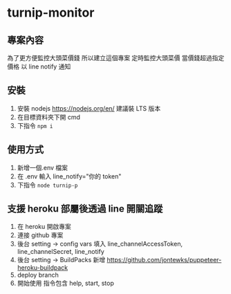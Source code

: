 # turnip-monitor

## 專案內容

為了更方便監控大頭菜價錢
所以建立這個專案
定時監控大頭菜價
當價錢超過指定價格
以 line notify 通知

## 安裝

1. 安裝 nodejs
   https://nodejs.org/en/
   建議裝 LTS 版本
2. 在目標資料夾下開 cmd
3. 下指令 `npm i`

## 使用方式

1. 新增一個.env 檔案
2. 在 .env 輸入 line_notify="你的 token"
3. 下指令 `node turnip-p`

## 支援 heroku 部屬後透過 line 開關追蹤

1. 在 heroku 開啟專案
2. 連接 github 專案
3. 後台 setting -> config vars 填入 line_channelAccessToken, line_channelSecret, line_notify
4. 後台 setting -> BuildPacks 新增 https://github.com/jontewks/puppeteer-heroku-buildpack
5. deploy branch
6. 開始使用 指令包含 help, start, stop
